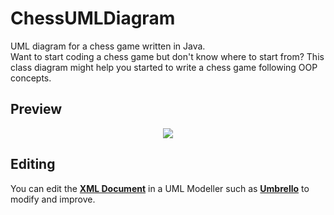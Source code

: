 # ChessUMLDiagram
UML diagram for a chess game written in Java.<br/>
Want to start coding a chess game but don't know where to start from? This class diagram might help you started to write a chess game following OOP concepts. 

## Preview 
<p align="center">
  <img src="https://github.com/Unixado/ChessUMLDiagram/blob/master/Chess%20UML%20Diagram.svg">
</p>


## Editing 
You can edit the **[XML Document](https://github.com/Unixado/ChessUMLDiagram/blob/master/uml)** in a UML Modeller such as **[Umbrello](https://umbrello.kde.org/)** to modify and improve. 
